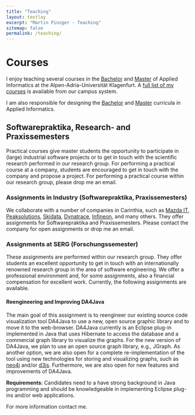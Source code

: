 ```yaml
---
title: "Teaching"
layout: textlay
excerpt: "Martin Pinzger - Teaching"
sitemap: false
permalink: /teaching/
---
```


# Courses 

I enjoy teaching several courses in the [Bachelor](https://www.aau.at/en/studien/bachelor-applied-informatics/) and [Master](https://www.aau.at/en/studien/master-applied-informatics/) of Applied Informatics at the Alpen-Adria-Universität Klagenfurt. A [full list of my courses](https://campus.aau.at/studien/lvliste.jsp?atoken=1771224091) is available from our campus system.

I am also responsible for designing the [Bachelor](https://www.aau.at/en/studien/bachelor-applied-informatics/) and [Master](https://www.aau.at/en/studien/master-applied-informatics/) curricula in Applied Informatics.


## Softwarepraktika, Research- and Praxissemesters
Practical courses give master students the opportunity to participate in (large) industrial software projects or to get in touch with the scientific research performed in our research group. For performing a practical course at a company, students are encouraged to get in touch with the company and propose a project. For performing a practical course within our research group, please drop me an email.

### Assignments in Industry (Softwarepraktika, Praxissemesters)
We collaborate with a number of companies in Carinthia, such as [Mazda IT](http://www.mazda.at/), [Peaksolutions](http://www.peaksolution.com/), [Skidata](https://www.skidata.com/), [Dynatrace](https://www.dynatrace.com/), [Infineon](https://www.infineon.com/cms/austria/en/), and many others. They offer assignments for Softwarepraktika and Praxissemesters. Please contact the company for open assignments or drop me an email.

### Assignments at SERG (Forschungssemester)
These assignments are performed within our research group. They offer students an excellent opportunity to get in touch with an internationally renowned research group in the area of software engineering. We offer a professional environment and, for some assignments, also a financial compensation for excellent work. Currently, the following assignments are available.

#### Reengineering and Improving DA4Java
The main goal of this assignment is to reengineer our existing source code visualization tool DA4Java to use a new, open source graphic library and to move it to the web-browser. DA4Java currently is an Eclipse plug-in implemented in Java that uses Hibernate to access the database and a commercial graph library to visualize the graphs. For the new version of DA4Java, we plan to use an open source graph library, e.g., JGraph. As another option, we are also open for a complete re-implementation of the tool using new technologies for storing and visualizing graphs, such as [neo4j](http://neo4j.com/) and/or [d3js](http://d3js.org/). Furthermore, we are also open for new features and improvements of DA4Java.

**Requirements**: Candidates need to a have strong background in Java programming and should be knowledgeable in implementing Eclipse plug-ins and/or web applications.

For more information contact me.

